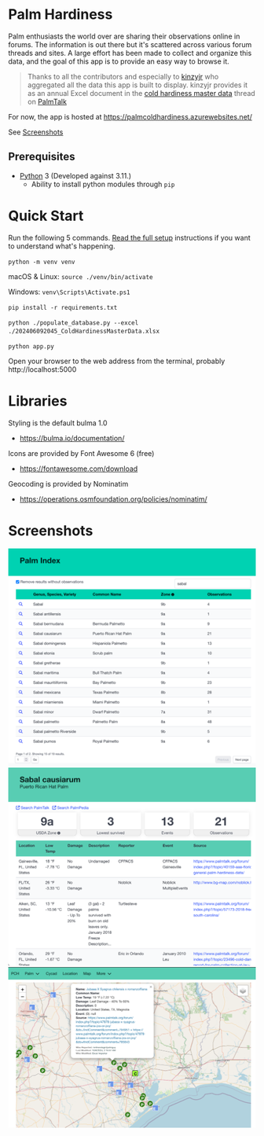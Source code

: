 # Palm Hardiness

Palm enthusiasts the world over are sharing their observations online in forums. The information is out there but it's scattered across various forum threads and sites. A large effort has been made to collect and organize this data, and the goal of this app is to provide an easy way to browse it.

> Thanks to all the contributors and especially to [kinzyjr](https://www.palmtalk.org/forum/profile/5832-kinzyjr/ ) who aggregated all the data this app is built to display.
> kinzyjr provides it as an annual Excel document in the [cold hardiness master data](https://www.palmtalk.org/forum/topic/61358-0000-cold-hardiness-observation-master-data/ ) thread on [PalmTalk](https://www.palmtalk.org)

For now, the app is hosted at https://palmcoldhardiness.azurewebsites.net/

See [Screenshots](#screenshots)

## Prerequisites
  * [Python](https://www.python.org) 3 (Developed against 3.11.)
    * Ability to install python modules through `pip`

# Quick Start

Run the following 5 commands. [Read the full setup](setup.md#setup) instructions if you want to understand what's happening.

`python -m venv venv`

macOS & Linux: `source ./venv/bin/activate`

Windows: `venv\Scripts\Activate.ps1`

`pip install -r requirements.txt`

`python ./populate_database.py --excel ./202406092045_ColdHardinessMasterData.xlsx`

`python app.py`

Open your browser to the web address from the terminal, probably http://localhost:5000

# Libraries

Styling is the default bulma 1.0

  * https://bulma.io/documentation/

Icons are provided by Font Awesome 6 (free)

  * https://fontawesome.com/download

Geocoding is provided by Nominatim

  * https://operations.osmfoundation.org/policies/nominatim/

# Screenshots

![Palm Index](./static/readme/palm_index.png)
![Palm Detail](./static/readme/palm_detail.png)
![Map](./static/readme/map.png)